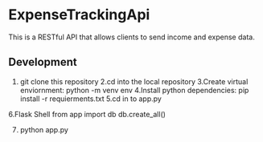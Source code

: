# ExpenseTrackingApi
This is a RESTful API that allows clients to send income and expense data. 

## Development


1. git clone this repository
2.cd into the local repository
3.Create virtual enviornment: python -m venv env
4.Install python dependencies: pip install -r requierments.txt
5.cd in to app.py

6.Flask Shell
from app import db
db.create_all()

7. python app.py


